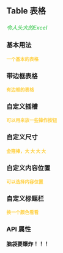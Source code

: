 ## Table 表格

<h5 style="color: #66d476">令人头大的Excel</h5>

<script setup>
    import BasicDemo from '../demo/basic_demo.vue'
    import BorderDemo from '../demo/border_demo.vue'
    import SizeDemo from '../demo/size_demo.vue'
    import ItemAlignDemo from '../demo/item_align_demo.vue'
    import CustomDemo from '../demo/custom_demo.vue'
    import CustomTitleDemo from '../demo/custom_title_demo.vue'
    import Preview from '../../../src/components/preview.vue'
</script>

### 基本用法

<p style="color: #ffcf3f; font-size: 12px; font-weight: 900;">一个基本的表格</p>
<BasicDemo />
<Preview comp="table" demo="basic_demo"/>

### 带边框表格

<p style="color: #ffcf3f; font-size: 12px; font-weight: 900;">有边框的表格</p>
<BorderDemo />
<Preview comp="table" demo="border_demo"/>

### 自定义插槽

<p style="color: #ffcf3f; font-size: 12px; font-weight: 900;">可以用来放一些操作按钮</p>
<CustomDemo />
<Preview comp="table" demo="custom_demo"/>

### 自定义尺寸

<p style="color: #ffcf3f; font-size: 12px; font-weight: 900;">金箍棒，大 大 大 大</p>
<SizeDemo />
<Preview comp="table" demo="size_demo"/>

### 自定义内容位置

<p style="color: #ffcf3f; font-size: 12px; font-weight: 900;">可以选择内容位置</p>
<ItemAlignDemo />
<Preview comp="table" demo="item_align_demo"/>

### 自定义标题栏

<p style="color: #ffcf3f; font-size: 12px; font-weight: 900;">换一个颜色看看</p>
<CustomTitleDemo />
<Preview comp="table" demo="custom_title_demo"/>

<!-- API表格 -->

### API 属性

<p style="color: var(--color-success); font-size: 14px; font-weight: 900;">脑袋要爆炸！！！</p>
<script setup>
    import ApiTable from '../../../src/components/api_table.vue'
    const data = {
        columns: [
            {
                title: '名称'
            },
            {
                title: '类型'
            },
            {
                title: '默认值'
            },
            {
                title: '说明'
            }
        ],
        item: [
            {
                name: 'data',
                type: 'Array',
                default: '[]',
                explain: '内容数据'
            },
            {
                name: 'width',
                type: 'String',
                default: '100%',
                explain: '宽度属性'
            },
            {
                name: 'table-height',
                type: 'String',
                default: 'auto',
                explain: '高度属性'
            },
            {
                name: 'align',
                type: 'String',
                default: 'center',
                explain: '对齐方式'
            },
            {
                name: 'custom',
                type: 'Boolean',
                default: 'false | true',
                explain: '是否自定义'
            },
            {
                name: 'border',
                type: 'Boolean',
                default: 'false | true',
                explain: '是否有边框'
            },
            {
                name: 'head-color',
                type: 'String',
                default: 'white',
                explain: '标题栏文字颜色'
            },
            {
                name: 'head-background',
                type: 'String',
                default: 'white',
                explain: '标题栏背景颜色'
            }
        ]
  }
</script>
<ApiTable :data="data" />
